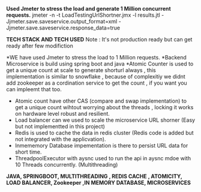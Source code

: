 **Used Jmeter to stress the load and generate 1 Million concurrent requests.**
  jmeter -n -t LoadTestingUrlShortner.jmx -l results.jtl -Jjmeter.save.saveservice.output_format=xml -Jjmeter.save.saveservice.response_data=true

**TECH STACK AND TECH USED**
Note : It's not production ready but can get ready after few modifiction 

*WE have used Jmeter to stress the load to 1 Million requests.
*Backend Microservice is build using spring boot and java 
*Atomic Counter is used to get a unique count at scale to generate shorturl always , this implementation is similar to snowflake , because of complexitiy we didnt add zookeeper as a cordination service to get the count , if you want you can impleemt that too.
* Atomic count have other CAS (compare and swap implementation) to get a unique count wihtout worrying about the threads , locking it works on hardware level robust and resilient.
* Load balancer can we used to scale the microservice URL shorner (Easy but not implementted in this project)
* Redis is used to cache the data in redis cluster (Redis code is added but not integrated with the applicvation).
* Inmememory Database impementation is there to persist URL data for short time.
* ThreadpoolExecutor with aysnc used to run the api in aysnc mdoe with 10 Threads concurrently. (Multithreading)

**JAVA, SPRINGBOOT, MULTITHREADING , REDIS CACHE , ATOMICITY, LOAD BALANCER, Zookeeper ,IN MEMORY DATABASE, MICROSERVICES**

  
